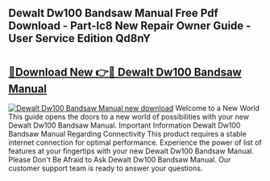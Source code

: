 ## Dewalt Dw100 Bandsaw Manual Free Pdf Download - Part-Ic8 New Repair Owner Guide - User Service Edition Qd8nY

# <h2><a href="http://cf17059.oget.top/?id=Dewalt+Dw100+Bandsaw+Manual">🔗Download New 👉🔴 Dewalt Dw100 Bandsaw Manual</a></h2>

[![Dewalt Dw100 Bandsaw Manual new download](https://i.imgur.com/5g1atiW.png)](http://cf17059.oget.top/?id=Dewalt+Dw100+Bandsaw+Manual)
Welcome to a New World This guide opens the doors to a new world of possibilities with your new Dewalt Dw100 Bandsaw Manual. Important Information Dewalt Dw100 Bandsaw Manual Regarding Connectivity This product requires a stable internet connection for optimal performance. Experience the power of list of features at your fingertips with your new Dewalt Dw100 Bandsaw Manual. Please Don't Be Afraid to Ask Dewalt Dw100 Bandsaw Manual. Our customer support team is ready to answer your questions.
